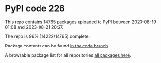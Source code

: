 # PyPI code 226

This repo contains 14765 packages uploaded to PyPI between 
2023-08-19 01:08 and 2023-08-21 20:27.

The repo is 96% (14222/14765) complete.

Package contents can be found [in the code branch](https://github.com/pypi-data/pypi-mirror-226/tree/code/packages).

A browsable package list for all repositories [all packages here](https://pypi-data.github.io/website/repositories/pypi-mirror-226).


